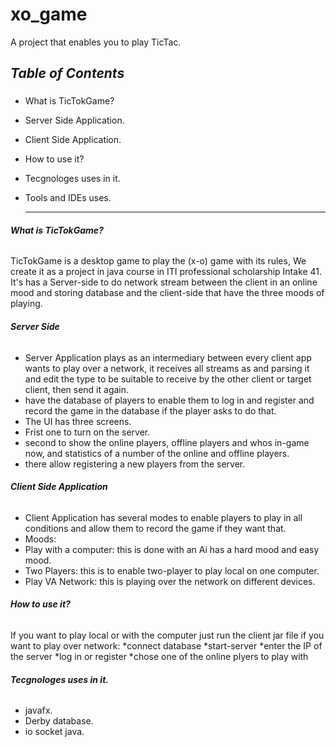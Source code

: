 # xo_game
A project that enables you to play TicTac.
## ***Table of Contents***<h3>
 
* What is TicTokGame?
* Server Side Application.
* Client Side Application.
* How to use it?
* Tecgnologes uses in it.
* Tools and IDEs uses.
  
  
  
  
  _________________________________________________________________________________________________________________________________________________
###### **What is TicTokGame?**

TicTokGame is a desktop game to play the (x-o) game with its rules, We create it as a project in java course in ITI professional scholarship Intake 41.
It's has a Server-side to do network stream between the client in an online mood and storing database and the client-side that have the three moods of playing.


###### **Server Side**

  * Server Application plays as an intermediary between every client app wants to play over a network, it receives all streams as and parsing it and edit the type to be suitable to receive by the other client or target client, then send it again.
  * have the database of players to enable them to log in and register and record the game in the database if the player asks to do that.
  * The UI has three screens.
   * Frist one to turn on the server.
   * second to show the online players, offline players and whos in-game now, and statistics of a number of the online and offline players.
   * there allow registering a new players from the server.

   
   
###### **Client Side Application**
 * Client Application has several modes to enable players to play in all conditions and allow them to record the game if they want that.
 * Moods:
  * Play with a computer: this is done with an Ai has a hard mood and easy mood.
  * Two Players: this is to enable two-player to play local on one computer.
  * Play VA Network: this is playing over the network on different devices.
  
###### **How to use it?**
If you want to play local or with the computer just run the client jar file 
if you want to play over network:
 *connect database
 *start-server
 *enter the IP of the server
 *log in or register
 *chose one of the online plyers to play with 
 
 
 ###### **Tecgnologes uses in it.**
 * javafx.
 * Derby database.
 * io socket java.



